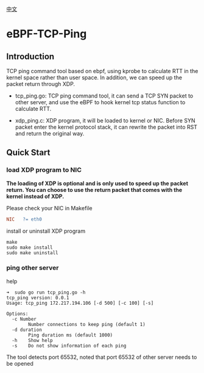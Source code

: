 [中文](./README_CN.md)

# eBPF-TCP-Ping

## Introduction

TCP ping command tool based on ebpf, using kprobe to calculate RTT in the kernel space rather than user space. In addition, we can speed up the packet return through XDP.

- tcp_ping.go: TCP ping command tool, it can send a TCP SYN packet to other server, and use the eBPF to hook kernel tcp status function to calculate RTT.

- xdp_ping.c: XDP program, it will be loaded to kernel or NIC. Before SYN packet enter the kernel protocol stack, it can rewrite the packet into RST and return the original way.

## Quick Start
### load XDP program to NIC

**The loading of XDP is optional and is only used to speed up the packet return. You can choose to use the return packet that comes with the kernel instead of XDP.**

Please check your NIC in Makefile

```Makefile
NIC   ?= eth0
```

install or uninstall XDP program
```
make
sudo make install
sudo make uninstall
```

### ping other server

help

```
➜  sudo go run tcp_ping.go -h
tcp_ping version: 0.0.1
Usage: tcp_ping 172.217.194.106 [-d 500] [-c 100] [-s]

Options:
  -c Number
    	Number connections to keep ping (default 1)
  -d duration
    	Ping duration ms (default 1000)
  -h	Show help
  -s	Do not show information of each ping
```

The tool detects port 65532, noted that port 65532 of other server needs to be opened
